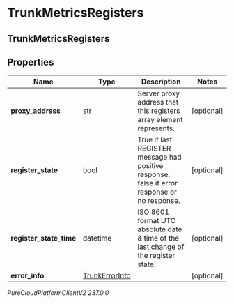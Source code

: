 # TrunkMetricsRegisters

## TrunkMetricsRegisters

## Properties

|Name | Type | Description | Notes|
|------------ | ------------- | ------------- | -------------|
| **proxy_address** | str | Server proxy address that this registers array element represents. | [optional] |
| **register_state** | bool | True if last REGISTER message had positive response; false if error response or no response. | [optional] |
| **register_state_time** | datetime | ISO 8601 format UTC absolute date &amp; time of the last change of the register state. | [optional] |
| **error_info** | [TrunkErrorInfo](TrunkErrorInfo) |  | [optional] |



_PureCloudPlatformClientV2 237.0.0_
